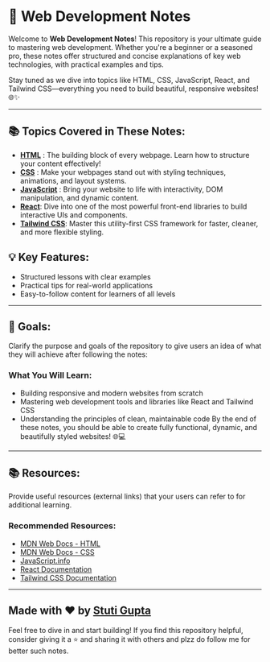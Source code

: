 # 🚀 Web Development Notes
Welcome to **Web Development Notes**! This repository is your ultimate guide to mastering web development. Whether you're a beginner or a seasoned pro, these notes offer structured and concise explanations of key web technologies, with practical examples and tips.

Stay tuned as we dive into topics like HTML, CSS, JavaScript, React, and Tailwind CSS—everything you need to build beautiful, responsive websites! 🌐✨

---

## 📚 Topics Covered in These Notes:

- **[HTML](https://github.com/stuticoder123/Web-Development-/blob/main/HTML%20Notes)** : The building block of every webpage. Learn how to structure your content effectively!
- **[CSS](https://github.com/stuticoder123/HTML-Web-Development-/edit/main/CSS%20Notes)** : Make your webpages stand out with styling techniques, animations, and layout systems.
- **[JavaScript](#javascript)** : Bring your website to life with interactivity, DOM manipulation, and dynamic content.
- **[React](#react)**: Dive into one of the most powerful front-end libraries to build interactive UIs and components.
- **[Tailwind CSS](#tailwind-css)**: Master this utility-first CSS framework for faster, cleaner, and more flexible styling.

## 💡 Key Features:
- Structured lessons with clear examples
- Practical tips for real-world applications
- Easy-to-follow content for learners of all levels

---

## 🎯 Goals:

Clarify the purpose and goals of the repository to give users an idea of what they will achieve after following the notes:
### What You Will Learn:
- Building responsive and modern websites from scratch
- Mastering web development tools and libraries like React and Tailwind CSS
- Understanding the principles of clean, maintainable code
By the end of these notes, you should be able to create fully functional, dynamic, and beautifully styled websites! 🌐💻

---

## 📚 Resources:
Provide useful resources (external links) that your users can refer to for additional learning.
### Recommended Resources:
- [MDN Web Docs - HTML](https://developer.mozilla.org/en-US/docs/Web/HTML)
- [MDN Web Docs - CSS](https://developer.mozilla.org/en-US/docs/Web/CSS)
- [JavaScript.info](https://javascript.info/)
- [React Documentation](https://reactjs.org/docs/getting-started.html)
- [Tailwind CSS Documentation](https://tailwindcss.com/docs)

---

## Made with ❤️ by [Stuti Gupta](https://www.linkedin.com/in/stuticoder1/)
Feel free to dive in and start building! If you find this repository helpful, consider giving it a ⭐️ and sharing it with others and plzz do follow me for better such notes.
